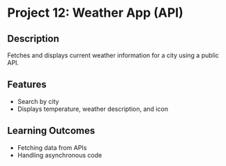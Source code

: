 # Project 12: Weather App (API)

## Description
Fetches and displays current weather information for a city using a public API.

## Features
- Search by city
- Displays temperature, weather description, and icon

## Learning Outcomes
- Fetching data from APIs
- Handling asynchronous code
